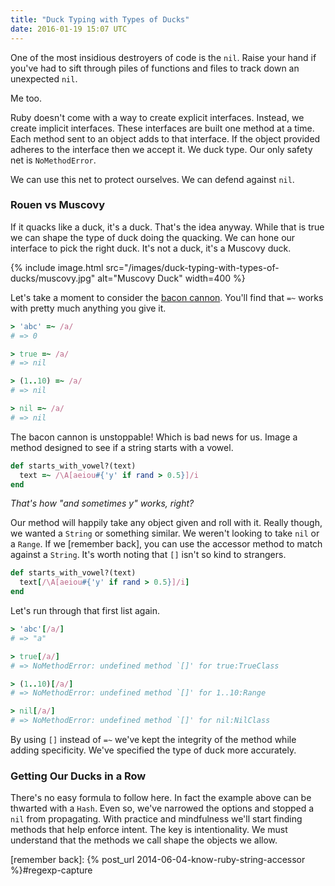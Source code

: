 ```yaml
---
title: "Duck Typing with Types of Ducks"
date: 2016-01-19 15:07 UTC
---
```


One of the most insidious destroyers of code is the `nil`.
Raise your hand if you've had to sift through piles of functions and files to track down an unexpected `nil`.

Me too.

Ruby doesn't come with a way to create explicit interfaces.
Instead, we create implicit interfaces.
These interfaces are built one method at a time.
Each method sent to an object adds to that interface.
If the object provided adheres to the interface then we accept it.
We duck type.
Our only safety net is `NoMethodError`.

We can use this net to protect ourselves.
We can defend against `nil`.

<!--more-->

### Rouen vs Muscovy

If it quacks like a duck, it's a duck.
That's the idea anyway.
While that is true we can shape the type of duck doing the quacking.
We can hone our interface to pick the right duck.
It's not a duck, it's a Muscovy duck.

{% include image.html src="/images/duck-typing-with-types-of-ducks/muscovy.jpg" alt="Muscovy Duck" width=400 %}

Let's take a moment to consider the [bacon cannon][].
You'll find that `=~` works with pretty much anything you give it.

```ruby
> 'abc' =~ /a/
# => 0

> true =~ /a/
# => nil

> (1..10) =~ /a/
# => nil

> nil =~ /a/
# => nil
```

The bacon cannon is unstoppable!
Which is bad news for us.
Image a method designed to see if a string starts with a vowel.

```ruby
def starts_with_vowel?(text)
  text =~ /\A[aeiou#{'y' if rand > 0.5}]/i
end
```
*That's how "and sometimes y" works, right?*

Our method will happily take any object given and roll with it.
Really though, we wanted a `String` or something similar.
We weren't looking to take `nil` or a `Range`.
If we [remember back], you can use the accessor method to match against a `String`.
It's worth noting that `[]` isn't so kind to strangers.

```ruby
def starts_with_vowel?(text)
  text[/\A[aeiou#{'y' if rand > 0.5}]/i]
end
```

Let's run through that first list again.

```ruby
> 'abc'[/a/]
# => "a"

> true[/a/]
# => NoMethodError: undefined method `[]' for true:TrueClass

> (1..10)[/a/]
# => NoMethodError: undefined method `[]' for 1..10:Range

> nil[/a/]
# => NoMethodError: undefined method `[]' for nil:NilClass
```

By using `[]` instead of `=~` we've kept the integrity of the method while adding specificity.
We've specified the type of duck more accurately.

### Getting Our Ducks in a Row

There's no easy formula to follow here.
In fact the example above can be thwarted with a `Hash`.
Even so, we've narrowed the options and stopped a `nil` from propagating.
With practice and mindfulness we'll start finding methods that help enforce intent.
The key is intentionality.
We must understand that the methods we call shape the objects we allow.

[bacon cannon]: https://twitter.com/j3/status/481513178266734592
[remember back]: {% post_url 2014-06-04-know-ruby-string-accessor %}#regexp-capture
